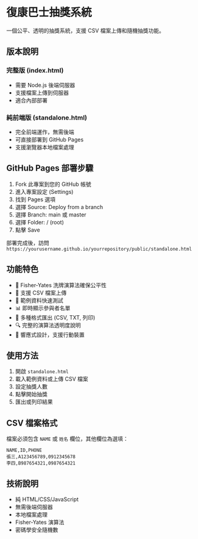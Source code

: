 # 復康巴士抽獎系統

一個公平、透明的抽獎系統，支援 CSV 檔案上傳和隨機抽獎功能。

## 版本說明

### 完整版 (index.html)
- 需要 Node.js 後端伺服器
- 支援檔案上傳到伺服器
- 適合內部部署

### 純前端版 (standalone.html)
- 完全前端運作，無需後端
- 可直接部署到 GitHub Pages
- 支援瀏覽器本地檔案處理

## GitHub Pages 部署步驟

1. Fork 此專案到您的 GitHub 帳號
2. 進入專案設定 (Settings)
3. 找到 Pages 選項
4. 選擇 Source: Deploy from a branch
5. 選擇 Branch: main 或 master
6. 選擇 Folder: / (root)
7. 點擊 Save

部署完成後，訪問 `https://yourusername.github.io/yourrepository/public/standalone.html`

## 功能特色

- 🎲 Fisher-Yates 洗牌演算法確保公平性
- 📁 支援 CSV 檔案上傳
- 🎯 範例資料快速測試
- 📊 即時顯示參與者名單
- 📄 多種格式匯出 (CSV, TXT, 列印)
- 🔍 完整的演算法透明度說明
- 📱 響應式設計，支援行動裝置

## 使用方法

1. 開啟 `standalone.html`
2. 載入範例資料或上傳 CSV 檔案
3. 設定抽獎人數
4. 點擊開始抽獎
5. 匯出或列印結果

## CSV 檔案格式

檔案必須包含 `NAME` 或 `姓名` 欄位，其他欄位為選填：

```csv
NAME,ID,PHONE
張三,A123456789,0912345678
李四,B987654321,0987654321
```

## 技術說明

- 純 HTML/CSS/JavaScript
- 無需後端伺服器
- 本地檔案處理
- Fisher-Yates 演算法
- 密碼學安全隨機數
